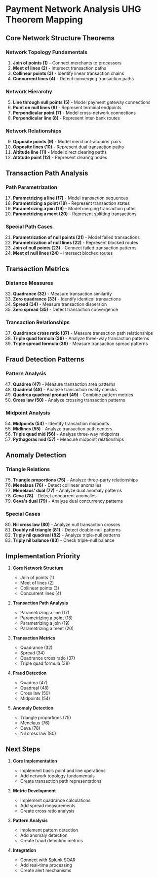 # Payment Network Analysis UHG Theorem Mapping

## Core Network Structure Theorems

### Network Topology Fundamentals
1. **Join of points (1)** - Connect merchants to processors
2. **Meet of lines (2)** - Intersect transaction paths
3. **Collinear points (3)** - Identify linear transaction chains
4. **Concurrent lines (4)** - Detect converging transaction paths

### Network Hierarchy
5. **Line through null points (5)** - Model payment gateway connections
6. **Point on null lines (6)** - Represent terminal endpoints
7. **Perpendicular point (7)** - Model cross-network connections
8. **Perpendicular line (8)** - Represent inter-bank routes

### Network Relationships
9. **Opposite points (9)** - Model merchant-acquirer pairs
10. **Opposite lines (10)** - Represent dual transaction paths
11. **Altitude line (11)** - Model direct clearing paths
12. **Altitude point (12)** - Represent clearing nodes

## Transaction Path Analysis

### Path Parametrization
17. **Parametrizing a line (17)** - Model transaction sequences
18. **Parametrizing a point (18)** - Represent transaction states
19. **Parametrizing a join (19)** - Model merging transaction paths
20. **Parametrizing a meet (20)** - Represent splitting transactions

### Special Path Cases
21. **Parametrization of null points (21)** - Model failed transactions
22. **Parametrization of null lines (22)** - Represent blocked routes
23. **Join of null points (23)** - Connect failed transaction patterns
24. **Meet of null lines (24)** - Intersect blocked routes

## Transaction Metrics

### Distance Measures
32. **Quadrance (32)** - Measure transaction similarity
33. **Zero quadrance (33)** - Identify identical transactions
34. **Spread (34)** - Measure transaction dispersion
35. **Zero spread (35)** - Detect transaction convergence

### Transaction Relationships
37. **Quadrance cross ratio (37)** - Measure transaction path relationships
38. **Triple quad formula (38)** - Analyze three-way transaction patterns
39. **Triple spread formula (39)** - Measure transaction spread patterns

## Fraud Detection Patterns

### Pattern Analysis
47. **Quadrea (47)** - Measure transaction area patterns
48. **Quadreal (48)** - Analyze transaction reality checks
49. **Quadrea quadreal product (49)** - Combine pattern metrics
50. **Cross law (50)** - Analyze crossing transaction patterns

### Midpoint Analysis
54. **Midpoints (54)** - Identify transaction midpoints
55. **Midlines (55)** - Analyze transaction path centers
56. **Triple quad mid (56)** - Analyze three-way midpoints
57. **Pythagoras mid (57)** - Measure midpoint relationships

## Anomaly Detection

### Triangle Relations
75. **Triangle proportions (75)** - Analyze three-party relationships
76. **Menelaus (76)** - Detect collinear anomalies
77. **Menelaus' dual (77)** - Analyze dual anomaly patterns
78. **Ceva (78)** - Detect concurrent anomalies
79. **Ceva's dual (79)** - Analyze dual concurrency patterns

### Special Cases
80. **Nil cross law (80)** - Analyze null transaction crosses
81. **Doubly nil triangle (81)** - Detect double-null patterns
82. **Triply nil quadreal (82)** - Analyze triple-null patterns
83. **Triply nil balance (83)** - Check triple-null balance

## Implementation Priority

1. **Core Network Structure**
   - Join of points (1)
   - Meet of lines (2)
   - Collinear points (3)
   - Concurrent lines (4)

2. **Transaction Path Analysis**
   - Parametrizing a line (17)
   - Parametrizing a point (18)
   - Parametrizing a join (19)
   - Parametrizing a meet (20)

3. **Transaction Metrics**
   - Quadrance (32)
   - Spread (34)
   - Quadrance cross ratio (37)
   - Triple quad formula (38)

4. **Fraud Detection**
   - Quadrea (47)
   - Quadreal (48)
   - Cross law (50)
   - Midpoints (54)

5. **Anomaly Detection**
   - Triangle proportions (75)
   - Menelaus (76)
   - Ceva (78)
   - Nil cross law (80)

## Next Steps

1. **Core Implementation**
   - Implement basic point and line operations
   - Add network topology fundamentals
   - Create transaction path representations

2. **Metric Development**
   - Implement quadrance calculations
   - Add spread measurements
   - Create cross ratio analysis

3. **Pattern Analysis**
   - Implement pattern detection
   - Add anomaly detection
   - Create fraud detection metrics

4. **Integration**
   - Connect with Splunk SOAR
   - Add real-time processing
   - Create alert mechanisms 